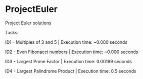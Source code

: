 # ProjectEuler
Project Euler solutions

Tasks:

ID1 - Multiples of 3 and 5 | Execution time: ~0.000 seconds

ID2 - Even Fibonacci numbers | Execution time: ~0.000 seconds

ID3 - Largest Prime Factor | Execution time: 0.00199 seconds

ID4 - Largest Palindrome Product | Execution time: 0.5 seconds

